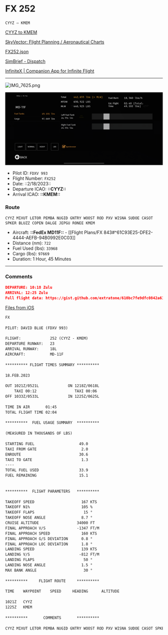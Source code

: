 # FX 252

`CYYZ ⇨ KMEM`

[CYYZ to KMEM](https://flightplandatabase.com/plan/6176604)

[SkyVector: Flight Planning / Aeronautical Charts](https://skyvector.com/?ll=39.49273734775908,-84.80273437375935&chart=304&zoom=7&fpl=M085F320%20CYYZ%20MIXUT%20LETOR%20PEMBA%20NUGID%20GNTRY%20WOOST%20ROD%20PXV%20WISNA%20SUDOE%20CASOT%20SPKER%20BLUZZ%20COPEN%20DALGE%20JEPGU%20RONEE%20KMEM)

[FX252.json](https://gist.github.com/extratone/610bc7fe9dfc0842a616fe1080e20461)

[SimBrief - Dispatch](https://dispatch.simbrief.com/options/custom?airline=FX&fltnum=252&orig=CYYZ&dest=KMEM&altn=KSTL&date=18%20Feb%202023%20-%2006%3A45&basetype=MD1F&ac_order=registration&type=735893_1670779619913&climb=250%2F330%2F82&cruisemode=CI&cruisesub=&descent=82%2F330%2F250&fuelfactor=1&callsign=&reg=N527FE&fin=116&selcal=&planformat=lido&pounds=1&maps=1&taxiout=20&taxiin=8&contpct=auto&resvrule=45&altncount=1&navlog=1&etops=1&stepclimbs=1&tlr=0&notams=1&firnot=1&stehour=7200&stemin=1500&origrwy=23&destrwy=36L&fl=&addedfuel=&addedfuel_units=wgt&pax=&cargo=AUTO&manualzfw=&pid=735893&cpt=David%20Blue&dxname=&manualrmk=&route=MIXUT6%20GNTRY%20WOOST%20ROD%20PXV%20BLUZZ3&route_type=&targetfl=34000&targettas=479&disable_tracks=1&force_track=&avoid_airways=&include_fixes=&altnsadv_number=1&altnsadv_radius=486&altnsadv_cig=600&altnsadv_units_vis=m&altnsadv_vis=3000&altnsadv_units_rwy=ft&altnsadv_rwy=7000&altnsadv_exclude=&altnsadv_tsfgfz=1&altn_1_id=KSTL&altn_1_rwy=24&altn_1_fl=&altn_1_route=SELPH7%20OHULO%20BOOSH&altn_2_id=&altn_2_rwy=auto&altn_2_fl=&altn_2_route=&altn_3_id=&altn_3_rwy=auto&altn_3_fl=&altn_3_route=&altn_4_id=&altn_4_rwy=auto&altn_4_fl=&altn_4_route=&toaltn_id=&eualtn_id=&etopsruleselector=&etops_exclude=&etopsentry=&etopsexit=&etopsaltn1=&etopsaltn2=&etopsaltn3=&etopsaltn4=&etopsaltn5=&etopsaltn6=&asp4_snapshot=disabled&debug_zerowind=0&static_id=&manual_acdata=)

[InfiniteX | Companion App for Infinite Flight](https://www.infinitex.app/live?s=df2a8d19-3a54-4ce5-ae65-0b722186e44c&f=43fa9743-9411-4da1-8bd6-f6d6a35005e0)

---

![IMG_7625.png](FX%20252.assets/IMG_7625.png)

![IMG_1601.png](FX%20252.assets/IMG_1601.png)

- Pilot ID: `FDXV 993`
- Flight Number: `FX252`
- Date: ::2/18/2023::
- Departure ICAO: **::CYYZ::**
- Arrival ICAO: **::KMEM::**

### Route

```other
CYYZ MIXUT LETOR PEMBA NUGID GNTRY WOOST ROD PXV WISNA SUDOE CASOT SPKER BLUZZ COPEN DALGE JEPGU RONEE KMEM
```

- Aircraft: **::FedEx MD11F::** - [[Flight Plans/FX 843#^61C93E25-DFE2-4444-AEFB-94B0992E0C03]]
- Distance (nm): `722`
- Fuel Used (lbs): `33968`
- Cargo (lbs): `97669`
- Duration: 1 Hour, 45 Minutes

---

### Comments

```json
DEPARTURE: 10:18 Zulu
ARRIVAL: 12:25 Zulu
Full flight data: https://gist.github.com/extratone/610bc7fe9dfc0842a616fe1080e20461
```

[Files from iOS](FX%20252.assets/Files%20from%20iOS.pdf)

```html
FX

PILOT: DAVID BLUE (FDXV 993)

FLIGHT:             252 (CYYZ - KMEM)
DEPARTURE RUNWAY:   23
ARRIVAL RUNWAY:     18L
AIRCRAFT:           MD-11F

********** FLIGHT TIMES SUMMARY **********

18.FEB.2023

OUT 1021Z/0521L             ON 1218Z/0618L
    TAXI 00:12                 TAXI 00:06
OFF 1033Z/0533L             IN 1225Z/0625L

TIME IN AIR       01:45
TOTAL FLIGHT TIME 02:04

**********  FUEL USAGE SUMMARY  **********

(MEASURED IN THOUSANDS OF LBS)

STARTING FUEL                    49.0
TAXI FROM GATE                    2.0
ENROUTE                          30.6
TAXI TO GATE                      1.3
----
TOTAL FUEL USED                  33.9
FUEL REMAINING                   15.1


**********  FLIGHT PARAMETERS   **********

TAKEOFF SPEED                     167 KTS
TAKEOFF N1%                       105 %
TAKEOFF FLAPS                      15 °
TAKEOFF NOSE ANGLE                8.7 °
CRUISE ALTITUDE                 34000 FT
FINAL APPROACH V/S              -1347 FT/M
FINAL APPROACH SPEED              160 KTS
FINAL APPROACH G/S DEVIATION      0.8 °
FINAL APPROACH LOC DEVIATION      1.8 °
LANDING SPEED                     139 KTS
LANDING V/S                      -812 FT/M
LANDING FLAPS                      50 °
LANDING NOSE ANGLE                1.5 °
MAX BANK ANGLE                     30 °

**********     FLIGHT ROUTE     **********

TIME    WAYPOINT    SPEED     HEADING      ALTITUDE

1021Z   CYYZ
1225Z   KMEM

**********       COMMENTS       **********

CYYZ MIXUT LETOR PEMBA NUGID GNTRY WOOST ROD PXV WISNA SUDOE CASOT SPKER BLUZZ COPEN DALGE JEPGU RONEE KMEM
```

